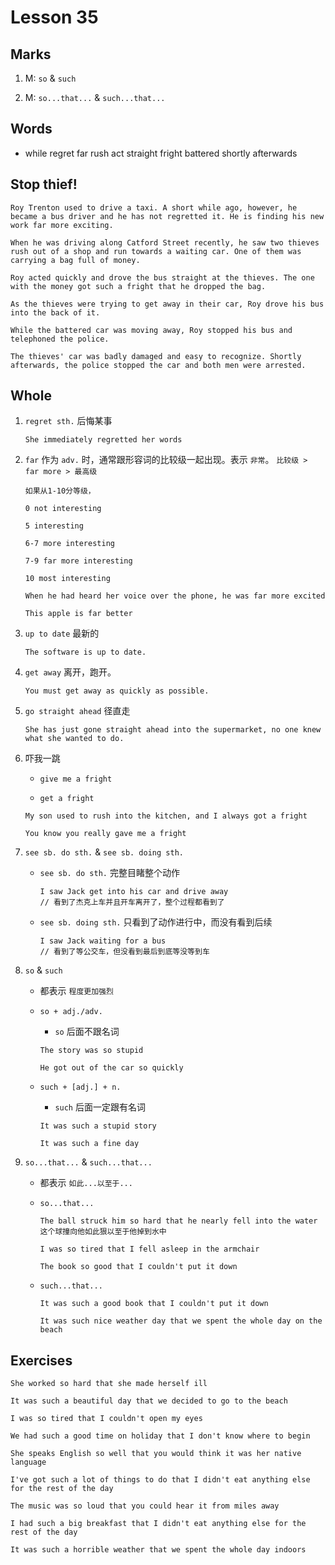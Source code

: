 # Lesson 35

## Marks

1. M: `so` & `such`

2. M: `so...that...` & `such...that...`

## Words

- while regret far rush act straight fright battered shortly afterwards

## Stop thief!

```
Roy Trenton used to drive a taxi. A short while ago, however, he became a bus driver and he has not regretted it. He is finding his new work far more exciting.

When he was driving along Catford Street recently, he saw two thieves rush out of a shop and run towards a waiting car. One of them was carrying a bag full of money.

Roy acted quickly and drove the bus straight at the thieves. The one with the money got such a fright that he dropped the bag.

As the thieves were trying to get away in their car, Roy drove his bus into the back of it.

While the battered car was moving away, Roy stopped his bus and telephoned the police.

The thieves' car was badly damaged and easy to recognize. Shortly afterwards, the police stopped the car and both men were arrested.
```

## Whole

1.  `regret sth.` 后悔某事

    ```
    She immediately regretted her words
    ```

2.  `far` 作为 `adv.` 时，通常跟形容词的比较级一起出现。表示 `非常`。 `比较级 > far more > 最高级`

    ```
    如果从1-10分等级，

    0 not interesting

    5 interesting

    6-7 more interesting

    7-9 far more interesting

    10 most interesting
    ```

    ```
    When he had heard her voice over the phone, he was far more excited

    This apple is far better
    ```

3.  `up to date` 最新的

    ```
    The software is up to date.
    ```

4.  `get away` 离开，跑开。

    ```
    You must get away as quickly as possible.
    ```

5.  `go straight ahead` 径直走

    ```
    She has just gone straight ahead into the supermarket, no one knew what she wanted to do.
    ```

6.  吓我一跳

    - `give me a fright`

    - `get a fright`

    ```
    My son used to rush into the kitchen, and I always got a fright

    You know you really gave me a fright
    ```

7.  `see sb. do sth.` & `see sb. doing sth.`

    - `see sb. do sth.` 完整目睹整个动作

      ```
      I saw Jack get into his car and drive away
      // 看到了杰克上车并且开车离开了，整个过程都看到了
      ```

    - `see sb. doing sth.` 只看到了动作进行中，而没有看到后续

      ```
      I saw Jack waiting for a bus
      // 看到了等公交车，但没看到最后到底等没等到车
      ```

8.  `so` & `such`

    - 都表示 `程度更加强烈`

    - `so + adj./adv.`

      - `so` 后面不跟名词

      ```
      The story was so stupid

      He got out of the car so quickly
      ```

    - `such + [adj.] + n.`

      - `such` 后面一定跟有名词

      ```
      It was such a stupid story

      It was such a fine day
      ```

9.  `so...that...` & `such...that...`

    - 都表示 `如此...以至于...`

    - `so...that...`

      ```
      The ball struck him so hard that he nearly fell into the water
      这个球撞向他如此狠以至于他掉到水中

      I was so tired that I fell asleep in the armchair

      The book so good that I couldn't put it down
      ```

    - `such...that...`

      ```
      It was such a good book that I couldn't put it down

      It was such nice weather day that we spent the whole day on the beach
      ```

## Exercises

```
She worked so hard that she made herself ill
```

```
It was such a beautiful day that we decided to go to the beach
```

```
I was so tired that I couldn't open my eyes
```

```
We had such a good time on holiday that I don't know where to begin
```

```
She speaks English so well that you would think it was her native language
```

```
I've got such a lot of things to do that I didn't eat anything else for the rest of the day
```

```
The music was so loud that you could hear it from miles away
```

```
I had such a big breakfast that I didn't eat anything else for the rest of the day
```

```
It was such a horrible weather that we spent the whole day indoors
```
